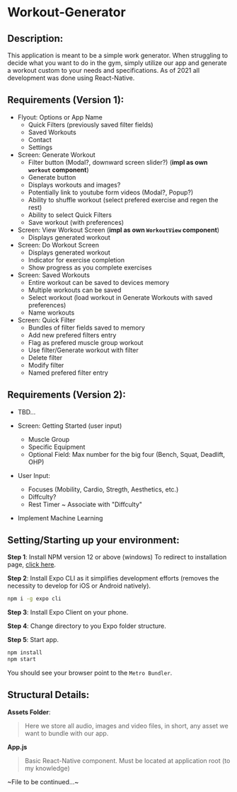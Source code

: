 # Workout-Generator

## Description:

This application is meant to be a simple work generator. When struggling to decide what you want to do in the gym, simply utilize our app and generate a workout custom to your needs and specifications. As of 2021 all development was done using React-Native.

## Requirements (Version 1):

- Flyout: Options or App Name
  - Quick Filters (previously saved filter fields)
  - Saved Workouts
  - Contact
  - Settings
- Screen: Generate Workout
  - Filter button (Modal?, downward screen slider?) (**impl as own `workout` component**)
  - Generate button
  - Displays workouts and images?
  - Potentially link to youtube form videos (Modal?, Popup?)
  - Ability to shuffle workout (select prefered exercise and regen the rest)
  - Ability to select Quick Filters
  - Save workout (with preferences)
- Screen: View Workout Screen (**impl as own `WorkoutView` component**)
  - Displays generated workout
- Screen: Do Workout Screen 
  - Displays generated workout
  - Indicator for exercise completion
  - Show progress as you complete exercises
- Screen: Saved Workouts
  - Entire workout can be saved to devices memory
  - Multiple workouts can be saved
  - Select workout (load workout in Generate Workouts with saved preferences)
  - Name workouts
- Screen: Quick Filter
  - Bundles of filter fields saved to memory
  - Add new prefered filters entry
  - Flag as prefered muscle group workout
  - Use filter/Generate workout with filter
  - Delete filter
  - Modify filter
  - Named prefered filter entry

## Requirements (Version 2):

- TBD...
- Screen: Getting Started (user input)
  - Muscle Group
  - Specific Equipment
  - Optional Field: Max number for the big four (Bench, Squat, Deadlift, OHP)
- User Input:
  - Focuses (Mobility, Cardio, Stregth, Aesthetics, etc.)
  - Diffculty?
  - Rest Timer ~ Associate with "Diffculty"

- Implement Machine Learning

## Setting/Starting up your environment:

**Step 1**: Install NPM version 12 or above (windows)
To redirect to installation page, [click here](https://docs.npmjs.com/downloading-and-installing-node-js-and-npm).

**Step 2**: Install Expo CLI as it simplifies development efforts (removes the necessity to develop for iOS or Android natively).

```cmd
npm i -g expo cli
```

**Step 3**: Install Expo Client on your phone.

**Step 4**: Change directory to you Expo folder structure.

**Step 5**: Start app.

```cmd
npm install
npm start
```

You should see your browser point to the `Metro Bundler`.

## Structural Details:

**Assets Folder**:

> Here we store all audio, images and video files, in short, any asset we want to bundle with our app.

**App.js**

> Basic React-Native component. Must be located at application root (to my knowledge)

~File to be continued...~
